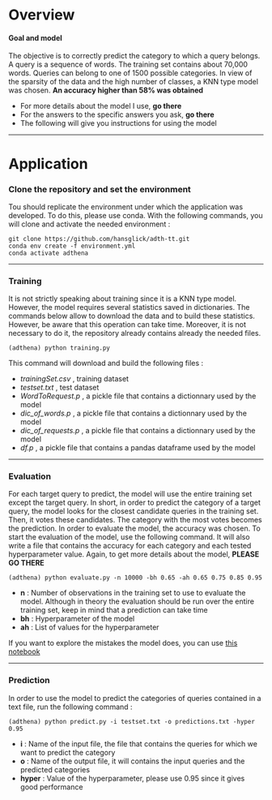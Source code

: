 # Overview

#### **Goal and model** 
The objective is to correctly predict the category to which a query belongs. A query is a sequence of words. The training set contains about 70,000 words. Queries can belong to one of 1500 possible categories. In view of the sparsity of the data and the high number of classes, a KNN type model was chosen. **An accuracy higher than 58% was obtained**

 * For more details about the model I use, **go there**
 * For the answers to the specific answers you ask, **go there**
 * The following will give you instructions for using the model


***

# Application


### **Clone the repository and set the environment**
Tou should replicate the environment under which the application was developed. To do this, please use conda. With the following commands, you will clone and activate the needed environment :

```
git clone https://github.com/hansglick/adth-tt.git
conda env create -f environment.yml
conda activate adthena
```

***

### **Training**

It is not strictly speaking about training since it is a KNN type model. However, the model requires several statistics saved in dictionaries. The commands below allow to download the data and to build these statistics. However, be aware that this operation can take time. Moreover, it is not necessary to do it, the repository already contains already the needed files.

```
(adthena) python training.py
```

This command will download and build the following files : 

 * *trainingSet.csv* , training dataset
 * *testset.txt* , test dataset
 * *WordToRequest.p* , a pickle file that contains a dictionnary used by the model
 * *dic_of_words.p* , a pickle file that contains a dictionnary used by the model
 * *dic_of_requests.p* , a pickle file that contains a dictionnary used by the model
 * *df.p* , a pickle file that contains a pandas dataframe used by the model

***

### **Evaluation**

For each target query to predict, the model will use the entire training set except the target query. In short, in order to predict the category of a target query, the model looks for the closest candidate queries in the training set. Then, it votes these candidates. The category with the most votes becomes the prediction. In order to evaluate the model, the accuracy was chosen. To start the evaluation of the model, use the following command. It will also write a file that contains the accuracy for each category and each tested hyperparameter value. Again, to get more details about the model, **PLEASE GO THERE**

```
(adthena) python evaluate.py -n 10000 -bh 0.65 -ah 0.65 0.75 0.85 0.95
```
 * **n** : Number of observations in the training set to use to evaluate the model. Although in theory the evaluation should be run over the entire training set, keep in mind that a prediction can take time
 * **bh** : Hyperparameter of the model
 * **ah** : List of values for the hyperparameter

If you want to explore the mistakes the model does, you can use [this notebook](https://github.com/hansglick/adth-tt/blob/master/Exploring_mistakes.ipynb)

***

### **Prediction**

In order to use the model to predict the categories of queries contained in a text file, run the following command : 

```
(adthena) python predict.py -i testset.txt -o predictions.txt -hyper 0.95
```
 * **i** : Name of the input file, the file that contains the queries for which we want to predict the category
 * **o** : Name of the output file, it will contains the input queries and the predicted categories
 * **hyper** : Value of the hyperparameter, please use 0.95 since it gives good performance

